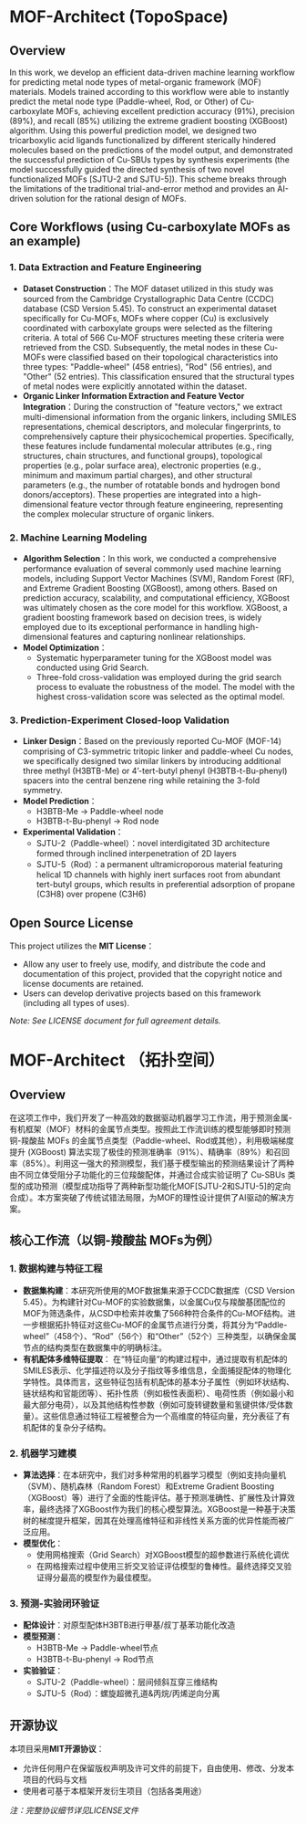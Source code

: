 # MOF-Architect (TopoSpace)

## Overview

In this work, we develop an efficient data-driven machine learning workflow for predicting metal node types of metal-organic framework (MOF) materials. Models trained according to this workflow were able to instantly predict the metal node type (Paddle-wheel, Rod, or Other) of Cu-carboxylate MOFs, achieving excellent prediction accuracy (91%), precision (89%), and recall (85%) utilizing the extreme gradient boosting (XGBoost) algorithm. Using this powerful prediction model, we designed two tricarboxylic acid ligands functionalized by different sterically hindered molecules based on the predictions of the model output, and demonstrated the successful prediction of Cu-SBUs types by synthesis experiments (the model successfully guided the directed synthesis of two novel functionalized MOFs [SJTU-2 and SJTU-5]). This scheme breaks through the limitations of the traditional trial-and-error method and provides an AI-driven solution for the rational design of MOFs.

## Core Workflows (using Cu-carboxylate MOFs as an example)

### 1. Data Extraction and Feature Engineering
- ​**Dataset Construction**：The MOF dataset utilized in this study was sourced from the Cambridge Crystallographic Data Centre (CCDC) database (CSD Version 5.45). To construct an experimental dataset specifically for Cu-MOFs, MOFs where copper (Cu) is exclusively coordinated with carboxylate groups were selected as the filtering criteria. A total of 566 Cu-MOF structures meeting these criteria were retrieved from the CSD. Subsequently, the metal nodes in these Cu-MOFs were classified based on their topological characteristics into three types: "Paddle-wheel" (458 entries), "Rod" (56 entries), and "Other" (52 entries). This classification ensured that the structural types of metal nodes were explicitly annotated within the dataset.
- ​**Organic Linker Information Extraction and Feature Vector Integration**：During the construction of "feature vectors," we extract multi-dimensional information from the organic linkers, including SMILES representations, chemical descriptors, and molecular fingerprints, to comprehensively capture their physicochemical properties. Specifically, these features include fundamental molecular attributes (e.g., ring structures, chain structures, and functional groups), topological properties (e.g., polar surface area), electronic properties (e.g., minimum and maximum partial charges), and other structural parameters (e.g., the number of rotatable bonds and hydrogen bond donors/acceptors). These properties are integrated into a high-dimensional feature vector through feature engineering, representing the complex molecular structure of organic linkers.

### 2. Machine Learning Modeling
- ​**Algorithm Selection**：In this work, we conducted a comprehensive performance evaluation of several commonly used machine learning models, including Support Vector Machines (SVM), Random Forest (RF), and Extreme Gradient Boosting (XGBoost), among others. Based on prediction accuracy, scalability, and computational efficiency, XGBoost was ultimately chosen as the core model for this workflow. XGBoost, a gradient boosting framework based on decision trees, is widely employed due to its exceptional performance in handling high-dimensional features and capturing nonlinear relationships.
- ​**Model Optimization**：
  - Systematic hyperparameter tuning for the XGBoost model was conducted using Grid Search.
  - Three-fold cross-validation was employed during the grid search process to evaluate the robustness of the model. The model with the highest cross-validation score was selected as the optimal model.

### 3. Prediction-Experiment Closed-loop Validation
- ​**Linker Design**：Based on the previously reported Cu-MOF (MOF-14) comprising of C3-symmetric tritopic linker and paddle-wheel Cu nodes, we specifically designed two similar linkers by introducing additional three methyl (H3BTB-Me) or 4’-tert-butyl phenyl (H3BTB-t-Bu-phenyl) spacers into the central benzene ring while retaining the 3-fold symmetry.
- ​**Model Prediction**：
  - H3BTB-Me → Paddle-wheel node
  - H3BTB-t-Bu-phenyl → Rod node
- ​**Experimental Validation**：
  - SJTU-2（Paddle-wheel）：novel interdigitated 3D architecture formed through inclined interpenetration of 2D layers
  - SJTU-5（Rod）：a permanent ultramicroporous material featuring helical 1D channels with highly inert surfaces root from abundant tert-butyl groups, which results in preferential adsorption of propane (C3H8) over propene (C3H6)

## Open Source License
This project utilizes the **MIT License**：
- Allow any user to freely use, modify, and distribute the code and documentation of this project, provided that the copyright notice and license documents are retained.
- Users can develop derivative projects based on this framework (including all types of uses).

*Note: See LICENSE document for full agreement details.*

# MOF-Architect （拓扑空间）

## Overview

在这项工作中，我们开发了一种高效的数据驱动机器学习工作流，用于预测金属-有机框架（MOF）材料的金属节点类型。按照此工作流训练的模型能够即时预测铜-羧酸盐 MOFs 的金属节点类型（Paddle-wheel、Rod或其他），利用极端梯度提升 (XGBoost) 算法实现了极佳的预测准确率（91%）、精确率（89%）和召回率（85%）。利用这一强大的预测模型，我们基于模型输出的预测结果设计了两种由不同立体受阻分子功能化的三位羧酸配体，并通过合成实验证明了 Cu-SBUs 类型的成功预测（模型成功指导了两种新型功能化MOF[SJTU-2和SJTU-5]的定向合成）。本方案突破了传统试错法局限，为MOF的理性设计提供了AI驱动的解决方案。

## 核心工作流（以铜-羧酸盐 MOFs为例）

### 1. 数据构建与特征工程
- ​**数据集构建**：本研究所使用的MOF数据集来源于CCDC数据库（CSD Version 5.45）。为构建针对Cu-MOF的实验数据集，以金属Cu仅与羧酸基团配位的MOF为筛选条件，从CSD中检索并收集了566种符合条件的Cu-MOF结构。进一步根据拓扑特征对这些Cu-MOF的金属节点进行分类，将其分为“Paddle-wheel”（458个）、“Rod”（56个）和“Other”（52个）三种类型，以确保金属节点的结构类型在数据集中的明确标注。
- ​**有机配体多维特征提取**：
在“特征向量”的构建过程中，通过提取有机配体的SMILES表示、化学描述符以及分子指纹等多维信息，全面捕捉配体的物理化学特性。具体而言，这些特征包括有机配体的基本分子属性（例如环状结构、链状结构和官能团等）、拓扑性质（例如极性表面积）、电荷性质（例如最小和最大部分电荷），以及其他结构性参数（例如可旋转键数量和氢键供体/受体数量）。这些信息通过特征工程被整合为一个高维度的特征向量，充分表征了有机配体的复杂分子结构。

### 2. 机器学习建模
- ​**算法选择**：在本研究中，我们对多种常用的机器学习模型（例如支持向量机（SVM）、随机森林（Random Forest）和Extreme Gradient Boosting（XGBoost）等）进行了全面的性能评估。基于预测准确性、扩展性及计算效率，最终选择了XGBoost作为我们的核心模型算法。XGBoost是一种基于决策树的梯度提升框架，因其在处理高维特征和非线性关系方面的优异性能而被广泛应用。
- ​**模型优化**：
  - 使用网格搜索（Grid Search）对XGBoost模型的超参数进行系统化调优
  - 在网格搜索过程中使用三折交叉验证评估模型的鲁棒性。最终选择交叉验证得分最高的模型作为最佳模型。

### 3. 预测-实验闭环验证
- ​**配体设计**：对原型配体H3BTB进行甲基/叔丁基苯功能化改造
- ​**模型预测**：
  - H3BTB-Me → Paddle-wheel节点
  - H3BTB-t-Bu-phenyl → Rod节点
- ​**实验验证**：
  - SJTU-2（Paddle-wheel）：层间倾斜互穿三维结构
  - SJTU-5（Rod）：螺旋超微孔道&丙烷/丙烯逆向分离

## 开源协议
本项目采用**MIT开源协议**：
- 允许任何用户在保留版权声明及许可文件的前提下，自由使用、修改、分发本项目的代码与文档
- 使用者可基于本框架开发衍生项目（包括各类用途）

*注：完整协议细节详见LICENSE文件*
